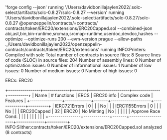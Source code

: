 'forge config --json' running
'/Users/davidbonillajaylen2022/.solc-select/artifacts/solc-0.8.27/solc-0.8.27 --version' running
'/Users/davidbonillajaylen2022/.solc-select/artifacts/solc-0.8.27/solc-0.8.27 @openzeppelin/contracts/=contracts/ contracts/token/ERC20/extensions/ERC20Capped.sol --combined-json abi,ast,bin,bin-runtime,srcmap,srcmap-runtime,userdoc,devdoc,hashes --optimize --optimize-runs 200 --evm-version prague --allow-paths .,/Users/davidbonillajaylen2022/openzeppelin-contracts/contracts/token/ERC20/extensions' running
INFO:Printers:
Compiled with solc
Total number of contracts in source files: 8
Source lines of code (SLOC) in source files: 204
Number of  assembly lines: 0
Number of optimization issues: 0
Number of informational issues: 1
Number of low issues: 0
Number of medium issues: 0
Number of high issues: 0

ERCs: ERC20

+----------------+-------------+-------+--------------------+--------------+----------+
| Name           | # functions | ERCS  | ERC20 info         | Complex code | Features |
+----------------+-------------+-------+--------------------+--------------+----------+
| IERC721Errors  | 0           |       |                    | No           |          |
| IERC1155Errors | 0           |       |                    | No           |          |
| ERC20Capped    | 32          | ERC20 | No Minting         | No           |          |
|                |             |       | Approve Race Cond. |              |          |
|                |             |       |                    |              |          |
+----------------+-------------+-------+--------------------+--------------+----------+
INFO:Slither:contracts/token/ERC20/extensions/ERC20Capped.sol analyzed (8 contracts)
